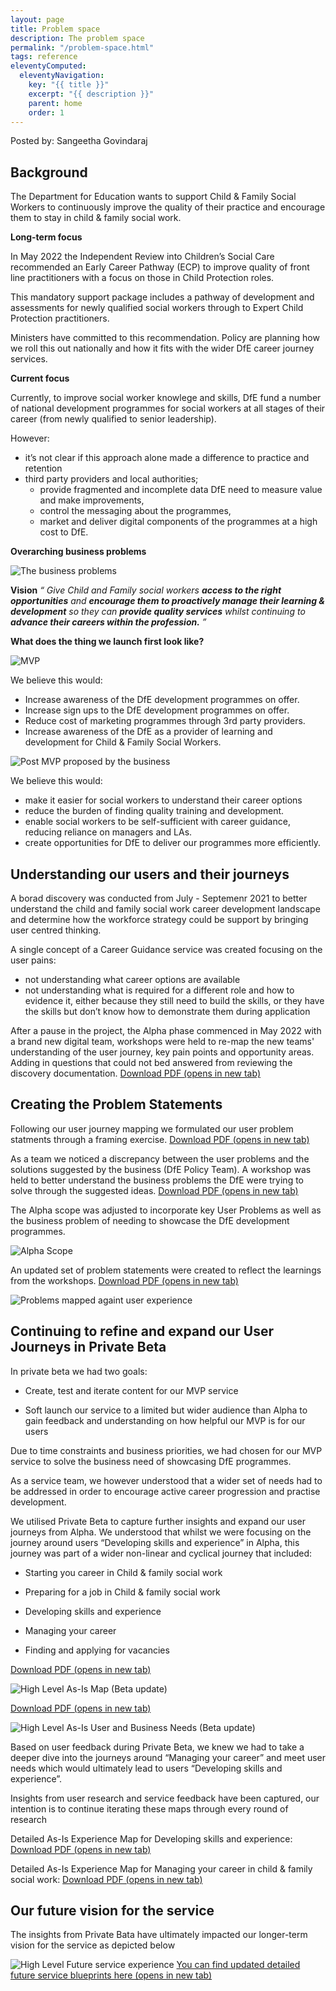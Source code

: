 ```yaml
---
layout: page
title: Problem space
description: The problem space
permalink: "/problem-space.html"
tags: reference
eleventyComputed:
  eleventyNavigation:
    key: "{{ title }}"
    excerpt: "{{ description }}"
    parent: home
    order: 1
---
```


Posted by: Sangeetha Govindaraj

## Background

The Department for Education wants to support Child & Family Social Workers to continuously improve the quality of their practice and encourage them to stay in child & family social work.

**Long-term focus**

In May 2022 the Independent Review into Children’s Social Care recommended an Early Career Pathway (ECP) to improve quality of front line practitioners with a focus on those in Child Protection roles.

This mandatory support package includes a pathway of development and assessments for newly qualified social workers through to Expert Child Protection practitioners.

Ministers have committed to this recommendation. Policy are planning how we roll this out nationally and how it fits with the wider DfE career journey services.

**Current focus**

Currently, to improve social worker knowlege and skills, DfE fund a number of national development programmes for social workers at all stages of their career (from newly qualified to senior leadership).

However:

- it’s not clear if this approach alone made a difference to practice and retention
- third party providers and local authorities;
  - provide fragmented and incomplete data DfE need to measure value and make improvements,
  - control the messaging about the programmes,
  - market and deliver digital components of the programmes at a high cost to DfE.

**Overarching business problems**

![The business problems](business-problems.png "The business problems")

**Vision**
*“ Give Child and Family social workers* ***access to the right opportunities*** *and* ***encourage them to proactively manage their learning & development*** *so they can* ***provide quality services*** *whilst continuing to* ***advance their careers within the profession.*** *”*


**What does the thing we launch first look like?**

![MVP](MVP.png "MVP")

We believe this would:
- Increase awareness of the DfE development programmes on offer.
- Increase sign ups to the DfE development programmes on offer.
- Reduce cost of marketing programmes through 3rd party providers.
- Increase awareness of the DfE as a provider of learning and development for Child & Family Social Workers.



![Post MVP proposed by the business](businessMVP.png "Post MVP proposed by the business")

We believe this would:
- make it easier for social workers to understand their career options
- reduce the burden of finding quality training and development.
- enable social workers to be self-sufficient with career guidance, reducing reliance on managers and LAs.
- create opportunities for DfE to deliver our programmes more efficiently.


## Understanding our users and their journeys

A borad discovery was conducted from July - Septemenr 2021 to better understand the child and family social work career development landscape and determine how the workforce strategy could be support by bringing user centred thinking.

A single concept of a Career Guidance service was created focusing on the user pains:
- not understanding what career options are available
- not understanding what is required for a different role and how to evidence it, either because they still need to build the skills, or they have the skills but don’t know how to demonstrate them during application


After a pause in the project, the Alpha phase commenced in May 2022 with a brand new digital team, workshops were held to re-map the new teams' understanding of the user journey, key pain points and opportunity areas. Adding in questions that could not bed answered from reviewing the discovery documentation.
<a href="/documents/user-journey-mapping.pdf" target="_blank">Download PDF (opens in new tab)</a>


## Creating the Problem Statements

Following our user journey mapping we formulated our user problem statments through a framing exercise.
<a href="/documents/problem-statment-framing.pdf" target="_blank">Download PDF (opens in new tab)</a>

As a team we noticed a discrepancy between the user problems and the solutions suggested by the business (DfE Policy Team). A workshop was held to better understand the business problems the DfE were trying to solve through the suggested ideas.
<a href="/documents/clarifying-business.pdf" target="_blank">Download PDF (opens in new tab)</a>

The Alpha scope was adjusted to incorporate key User Problems as well as the business problem of needing to showcase the DfE development programmes.

![Alpha Scope](user-problems.png "Alpha Scope")


An updated set of problem statements were created to reflect the learnings from the workshops.
<a href="/documents/problem-statement.pdf" target="_blank">Download PDF (opens in new tab)</a>

![Problems mapped againt user experience](user-experience.png "Problems mapped againt user experience")

## Continuing to refine and expand our User Journeys in Private Beta 

In private beta we had two goals:

- Create, test and iterate content for our MVP service 

- Soft launch our service to a limited but wider audience than Alpha to gain feedback and understanding on how helpful our MVP is for our users 

Due to time constraints and business priorities, we had chosen for our MVP service to solve the business need of showcasing DfE programmes.  

As a service team, we however understood that a wider set of needs had to be addressed in order to encourage active career progression and practise development. 

We utilised Private Beta to capture further insights and expand our user journeys from Alpha. We understood that whilst we were focusing on the journey around users “Developing skills and experience” in Alpha, this journey was part of a wider non-linear and cyclical journey that included: 

- Starting you career in Child & family social work 

- Preparing for a job in Child & family social work 

- Developing skills and experience 

- Managing your career 

- Finding and applying for vacancies 

<a href="/documents/high-level-as-is-map-beta-update.pdf" target="_blank">Download PDF (opens in new tab)</a>

![High Level As-Is Map (Beta update)](high-level-as-is-map-beta-update.png "High Level As-Is Map (Beta update)")

<a href="/documents/high-Level-as-is-user-and business-needs.pdf" target="_blank">Download PDF (opens in new tab)</a>

![High Level As-Is User and Business Needs (Beta update)](high-level-as-is-user-and-business-needs.png "High Level As-Is User and Business Needs (Beta update)")

Based on user feedback during Private Beta, we knew we had to take a deeper dive into the journeys around “Managing your career” and meet user needs which would ultimately lead to users “Developing skills and experience”. 

Insights from user research and service feedback have been captured, our intention is to continue iterating these maps through every round of research

Detailed As-Is Experience Map for Developing skills and experience: <a href="/documents/Detailed-As-Is-Experience-Map-for-Developing-skills-and-experience.pdf" target="_blank">Download PDF (opens in new tab)</a>

Detailed As-Is Experience Map for Managing your career in child & family social work: <a href="/documents/Detailed-As-Is-Experience-Map-Managing-your career" target="_blank">Download PDF (opens in new tab)</a>

## Our future vision for the service 

The insights from Private Bata have ultimately impacted our longer-term vision for the service as depicted below 

![High Level Future service experience](High-Level-Future-service-experience.png "High Level Future service experience")
<a href="https://vcf-sw-career-dev-des-history.herokuapp.com/service-blueprints" target="_blank">You can find updated detailed future service blueprints here (opens in new tab)</a> 

